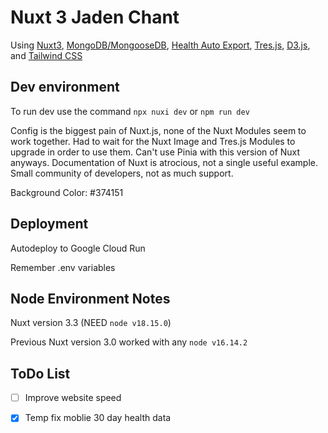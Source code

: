 # Nuxt 3 Jaden Chant

Using [Nuxt3](https://nuxt.com/), [MongoDB/MongooseDB](https://mongoosejs.com/docs/), [Health Auto Export](https://www.healthexportapp.com/), [Tres.js](https://tresjs.org/), [D3.js](https://d3js.org/), and [Tailwind CSS](https://tailwindcss.com/)

## Dev environment

To run dev use the command `npx nuxi dev` or `npm run dev`

Config is the biggest pain of Nuxt.js, none of the Nuxt Modules seem to work together.
Had to wait for the Nuxt Image and Tres.js Modules to upgrade in order to use them.
Can't use Pinia with this version of Nuxt anyways.
Documentation of Nuxt is atrocious, not a single useful example.
Small community of developers, not as much support.

Background Color: #374151

## Deployment

Autodeploy to Google Cloud Run

Remember .env variables

## Node Environment Notes

Nuxt version 3.3 (NEED `node v18.15.0`)

Previous Nuxt version 3.0 worked with any `node v16.14.2`

## ToDo List

- [ ] Improve website speed

- [x] Temp fix moblie 30 day health data
